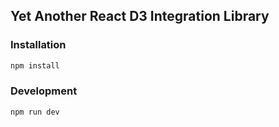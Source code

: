## Yet Another React D3 Integration Library

### Installation
```bash
npm install
```

### Development

```bash
npm run dev
```
